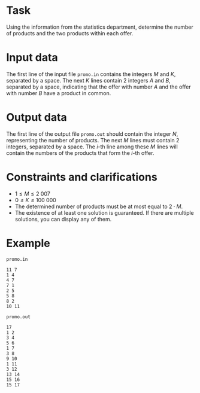 # Task

Using the information from the statistics department, determine the number of products and the two products within each offer.

# Input data

The first line of the input file `promo.in` contains the integers $M$ and $K$, separated by a space. The next $K$ lines contain $2$ integers $A$ and $B$, separated by a space, indicating that the offer with number $A$ and the offer with number $B$ have a product in common.

# Output data

The first line of the output file `promo.out` should contain the integer $N$, representing the number of products. The next $M$ lines must contain $2$ integers, separated by a space. The $i$-th line among these $M$ lines will contain the numbers of the products that form the $i$-th offer.

# Constraints and clarifications

* $1 \leq M \leq 2 \ 007$
* $0 \leq K \leq 100 \ 000$
* The determined number of products must be at most equal to $2 \cdot M$.
* The existence of at least one solution is guaranteed. If there are multiple solutions, you can display any of them.

# Example

`promo.in`
```
11 7
1 4
4 7
7 1
2 5
5 8
8 2
10 11
```

`promo.out`
```
17
1 2
3 4
5 6
1 7
3 8
9 10
1 11
3 12
13 14
15 16
15 17
```
